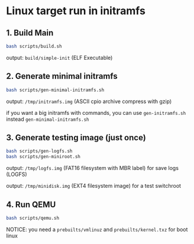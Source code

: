 # Linux target run in initramfs

## 1. Build Main

```bash
bash scripts/build.sh
```
output: `build/simple-init` (ELF Executable)

## 2. Generate minimal initramfs

```bash
bash scripts/gen-minimal-initramfs.sh
```
output:  `/tmp/initramfs.img` (ASCII cpio archive compress with gzip)

if you want a big initramfs with commands, you can use `gen-initramfs.sh` instead `gen-minimal-initramfs.sh`

## 3. Generate testing image (just once)

```bash
bash scripts/gen-logfs.sh
bash scripts/gen-miniroot.sh
```

output: `/tmp/logfs.img` (FAT16 filesystem with MBR label) for save logs (LOGFS)

output: `/tmp/minidisk.img` (EXT4 filesystem image) for a test switchroot

## 4. Run QEMU

```bash
bash scripts/qemu.sh
```
NOTICE: you need a `prebuilts/vmlinuz` and `prebuilts/kernel.txz` for boot linux